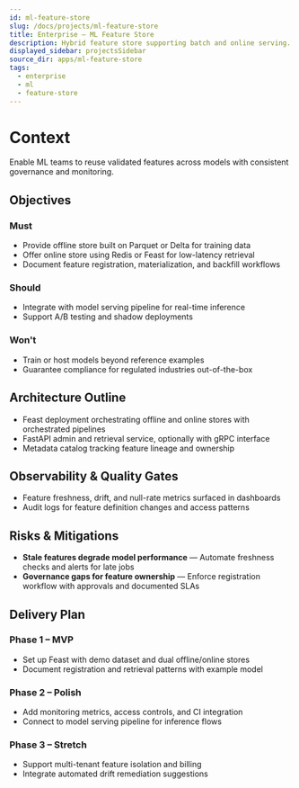 ```yaml
---
id: ml-feature-store
slug: /docs/projects/ml-feature-store
title: Enterprise – ML Feature Store
description: Hybrid feature store supporting batch and online serving.
displayed_sidebar: projectsSidebar
source_dir: apps/ml-feature-store
tags:
  - enterprise
  - ml
  - feature-store
---
```

# Context

Enable ML teams to reuse validated features across models with consistent governance and monitoring.

## Objectives

### Must
- Provide offline store built on Parquet or Delta for training data
- Offer online store using Redis or Feast for low-latency retrieval
- Document feature registration, materialization, and backfill workflows

### Should
- Integrate with model serving pipeline for real-time inference
- Support A/B testing and shadow deployments

### Won't
- Train or host models beyond reference examples
- Guarantee compliance for regulated industries out-of-the-box

## Architecture Outline

- Feast deployment orchestrating offline and online stores with orchestrated pipelines
- FastAPI admin and retrieval service, optionally with gRPC interface
- Metadata catalog tracking feature lineage and ownership

## Observability & Quality Gates

- Feature freshness, drift, and null-rate metrics surfaced in dashboards
- Audit logs for feature definition changes and access patterns

## Risks & Mitigations

- **Stale features degrade model performance** — Automate freshness checks and alerts for late jobs
- **Governance gaps for feature ownership** — Enforce registration workflow with approvals and documented SLAs

## Delivery Plan

### Phase 1 – MVP
- Set up Feast with demo dataset and dual offline/online stores
- Document registration and retrieval patterns with example model

### Phase 2 – Polish
- Add monitoring metrics, access controls, and CI integration
- Connect to model serving pipeline for inference flows

### Phase 3 – Stretch
- Support multi-tenant feature isolation and billing
- Integrate automated drift remediation suggestions
